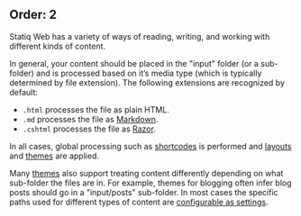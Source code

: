 ﻿Order: 2
---
Statiq Web has a variety of ways of reading, writing, and working with different kinds of content.

In general, your content should be placed in the "input" folder (or a sub-folder) and is processed based on it’s media type (which is typically determined by file extension). The following extensions are recognized by default:

- `.html` processes the file as plain HTML.
- `.md` processes the file as [Markdown](xref:markdown).
- `.cshtml` processes the file as [Razor](xref:razor).

In all cases, global processing such as [shortcodes](xref:web-shortcodes) is performed and [layouts](xref:templates#layouts) and [themes](xref:themes) are applied.

Many [themes](xref:themes) also support treating content differently depending on what sub-folder the files are in. For example, themes for blogging often infer blog posts should go in a "input/posts" sub-folder. In most cases the specific paths used for different types of content are [configurable as settings](xref:web-settings).
